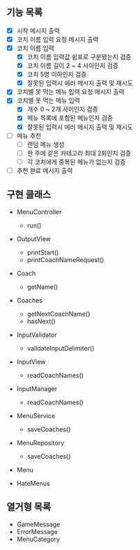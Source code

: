 ## 기능 목록
- [x] 시작 메시지 출력
- [x] 코치 이름 입력 요청 메시지 출력
- [x] 코치 이름 입력
  - [x] 코치 이름 입력값 쉼표로 구분됐는지 검증
  - [x] 코치 이름 길이 2 ~ 4 사이인지 검증
  - [x] 코치 5명 이하인지 검증
  - [x] 잘못된 입력시 에러 메시지 출력 및 재시도
- [x] 코치별 못 먹는 메뉴 입력 요청 메시지 출력
- [x] 코치별 못 먹는 메뉴 입력
  - [x] 개수 0 ~ 2개 사이인지 검증
  - [x] 메뉴 목록에 포함된 메뉴인지 검증
  - [x] 잘못된 입력시 에러 메시지 출력 및 재시도
- [ ] 메뉴 추천
  - [ ] 랜덤 메뉴 생성
  - [ ] 한 주에 같은 카테고리 최대 2회인지 검증
  - [ ] 각 코치에게 중복된 메뉴가 없는지 검증
- [ ] 추천 완료 메시지 출력

## 구현 클래스

- MenuController
  - run()

- OutputView
  - printStart()
  - printCoachNameRequest()

- Coach
  - getName()

- Coaches
  - getNextCoachName()
  - hasNext()

- InputValidator
  - validateInputDelimiter()

- InputView
  - readCoachNames()

- InputManager
  - readCoachNames()

- MenuService
  - saveCoaches()

- MenuRepository
  - saveCoaches()

- Menu

- HateMenus

## 열거형 목록
- GameMessage
- ErrorMessage
- MenuCategory
